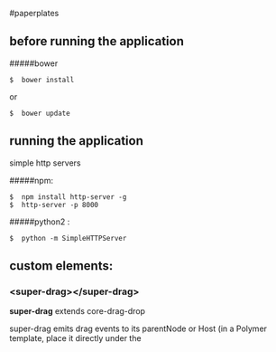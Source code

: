 #paperplates



## before running the application

#####bower

	$  bower install

or 

	$  bower update



## running the application

simple http servers

#####npm:

	$  npm install http-server -g
	$  http-server -p 8000
	
#####python2 : 
	
	$  python -m SimpleHTTPServer

## custom elements:


### &lt;super-drag&gt;&lt;/super-drag&gt;

**super-drag** extends core-drag-drop

super-drag emits drag events to its parentNode or Host (in a Polymer template, place it directly under the <template> tag)

Example:

```html
<polymer-element name="my-draggable-item" >
  <template>
    <super-drag></super-drag>
    <div>...</div>
    ...
  </template>
  <script>
  	Polymer({
		ready: function() {
			this.addEventListener('super-drag-start', function(e) {
				var dragInfo = e.detail;
				dragInfo.avatar.innerText = this.name;
			});
		}
	});
  </script>
</polymer-element>
```

available events:

* **super-drag-start**: dragging started
* **super-drag-drag**: dragging (coordinates, etc available)
* **super-drag-drop**: dragging ended 

e.detail = dragInfo from core-drag-drop



### &lt;super-drop&gt;&lt;/super-drop&gt;

super-drop registers for a dragged object by super-drag

Example:
```html
<polymer-element name="my-drop-target" >
  <template>
    <super-drop>
     ... <!-- elements can be dropped here -->

     <span>{{ message }}</span>
    </super-drop>
  </template>
  <script>
  	Polymer({
  		publish:{
  			message : ""
  		},
		ready: function(e) {
			this.addEventListener('super-drag-enter-my-draggable-item', function(e) {
				var draggableItem = e.detail;
				this.message = "an item is over me";
			});
			this.addEventListener('super-drag-leave', function(e) {
				this.message = "";
			});
			this.addEventListener('super-drop-my-draggable-item', function(e) {
				var draggableItem = e.detail;
				this.message = "an item was dropped on me";
			});			
		}
	});
  </script>
</polymer-element>
```
available events:

* **super-drag-enter**: an element was dragged onto an enclosed childNode
* **super-drag-enter-{custom-elem}**: a {custom-elem} element was dragged onto an enclosed childNode
* **super-drag-leave**: an element was dragged out of an enclosed childNode or dropped
* **super-drag-leave-{custom-elem}**: a {custom-elem} element was dragged out of an enclosed childNode or dropped
* **super-drop**: an element was dragged onto an enclosed childNode
* **super-drop-{custom-elem}**: a {custom-elem} element was dragged onto an enclosed childNode



##links


####webcomponents

[http://webcomponents.org/](http://webcomponents.org/)
[http://css-tricks.com/modular-future-web-components/](http://css-tricks.com/modular-future-web-components/)

####polymer:

[http://www.polymer-project.org/docs/start/creatingelements.html](http://www.polymer-project.org/docs/start/creatingelements.html)

[http://www.polymer-project.org/docs/elements/layout-elements.html](http://www.polymer-project.org/docs/elements/layout-elements.html)

[http://www.polymer-project.org/docs/polymer/layout-attrs.html](http://www.polymer-project.org/docs/polymer/layout-attrs.html)
